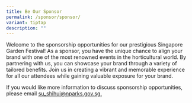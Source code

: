 ```yaml
---
title: Be Our Sponsor
permalink: /sponsor/sponsor/
variant: tiptap
description: ""
---
```

<p>Welcome to the sponsorship opportunities for our prestigious Singapore Garden Festival! As a sponsor, you have the unique chance to align your brand with one of the most renowned events in the horticultural world. By partnering with us, you can showcase your brand through a variety of tailored benefits. Join us in creating a vibrant and memorable experience for all our attendees while gaining valuable exposure for your brand.</p><p>If you would like more information to discuss sponsorship opportunities, please email <a href="mailto:su_shihui@nparks.gov.sg" rel="noopener noreferrer nofollow" target="_blank">su_shihui@nparks.gov.sg.</a></p><p></p><p></p><p></p>